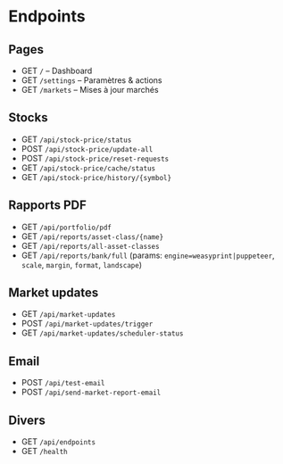 # Endpoints

## Pages
- GET `/` – Dashboard
- GET `/settings` – Paramètres & actions
- GET `/markets` – Mises à jour marchés

## Stocks
- GET `/api/stock-price/status`
- POST `/api/stock-price/update-all`
- POST `/api/stock-price/reset-requests`
- GET `/api/stock-price/cache/status`
- GET `/api/stock-price/history/{symbol}`

## Rapports PDF
- GET `/api/portfolio/pdf`
- GET `/api/reports/asset-class/{name}`
- GET `/api/reports/all-asset-classes`
- GET `/api/reports/bank/full` (params: `engine=weasyprint|puppeteer`, `scale`, `margin`, `format`, `landscape`)

## Market updates
- GET `/api/market-updates`
- POST `/api/market-updates/trigger`
- GET `/api/market-updates/scheduler-status`

## Email
- POST `/api/test-email`
- POST `/api/send-market-report-email`

## Divers
- GET `/api/endpoints`
- GET `/health`




